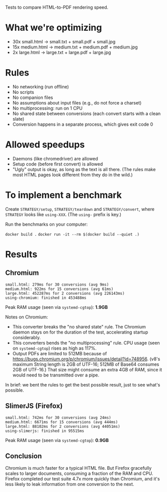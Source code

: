 Tests to compare HTML-to-PDF rendering speed.

# What we're optimizing

* 30x small.html -> small.txt + small.pdf + small.jpg
* 15x medium.html -> medium.txt + medium.pdf + medium.jpg
* 2x large.html -> large.txt + large.pdf + large.jpg

# Rules

* No networking (run offline)
* No scripts
* No companion files
* No assumptions about input files (e.g., do not force a charset)
* No multiprocessing: run on 1 CPU
* No shared state between conversions (each convert starts with a clean slate)
* Conversion happens in a separate process, which gives exit code 0

# Allowed speedups

* Daemons (like chromedriver) are allowed
* Setup code (before first convert) is allowed
* "Ugly" output is okay, as long as the text is all there. (The rules make most
  HTML pages look different from they do in the wild.)

# To implement a benchmark

Create `STRATEGY/setup`, `STRATEGY/teardown` and `STRATEGY/convert`, where
`STRATEGY` looks like `using-XXX`. (The `using-` prefix is key.)

Run the benchmarks on your computer:

`docker build .`
`docker run -it --rm $(docker build --quiet .)`

# Results

## Chromium

```
small.html: 279ms for 30 conversions (avg 9ms)
medium.html: 922ms for 15 conversions (avg 61ms)
large.html: 452287ms for 2 conversions (avg 226143ms)
using-chromium: finished in 453488ms
```

Peak RAM usage (seen via `systemd-cgtop`): **1.9GB**

Notes on Chromium:

* This converter breaks the "no shared state" rule. The Chromium daemon stays on
  for the duration of the test, accelerating startup considerably.
* This converters bends the "no multiprocessing" rule. CPU usage (seen on
  `systemd-cgtop`) rises as high as 117%.
* Output PDFs are limited to 512MB because of
  https://bugs.chromium.org/p/chromium/issues/detail?id=748956. (v8's maximum
  String length is 2GB of UTF-16; 512MB of Base64 consumes 2GB of UTF-16.) That
  size might consume an extra 4GB of RAM, since it would need to be transmitted
  over a pipe.

In brief: we bent the rules to get the best possible result, just to see what's
possible.

## SlimerJS (Firefox)

```
small.html: 742ms for 30 conversions (avg 24ms)
medium.html: 6671ms for 15 conversions (avg 444ms)
large.html: 88102ms for 2 conversions (avg 44051ms)
using-slimerjs: finished in 95515ms
```

Peak RAM usage (seen via `systemd-cgtop`): **0.9GB**

## Conclusion

Chromium is much faster for a typical HTML file. But Firefox gracefully scales
to larger documents, consuming a fraction of the RAM and CPU. Firefox completed
our test suite 4.7x more quickly than Chromium, and it's less likely to leak
information from one conversion to the next.
